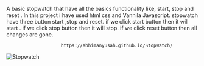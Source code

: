 A basic stopwatch that have all the basics functionality like, start, stop and reset . In this project i have used html css and Vannila Javascript. stopwatch have three button start ,stop and reset. if we click start button then it will start . if we click stop button then it will stop. if we click reset button then all changes are gone.

                        https://abhimanyusah.github.io/StopWatch/
![Stopwatch](https://user-images.githubusercontent.com/49836009/210613318-c207aa4b-1065-4dc4-8b08-11e74c7213c7.png)

